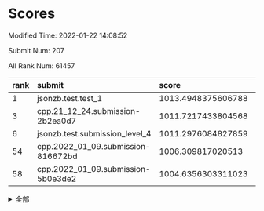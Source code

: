 # Scores

Modified Time: 2022-01-22 14:08:52

Submit Num: 207

All Rank Num: 61457

| rank |               submit               |       score        |       sigma        | pk_num |
| :--- | :--------------------------------- | :----------------- | :----------------- | :----- |
| 1    | jsonzb.test.test_1                 | 1013.4948375606788 | 0.8294361467128841 | 1189   |
| 3    | cpp.21_12_24.submission-2b2ea0d7   | 1011.7217433804568 | 0.7914448425766004 | 1186   |
| 6    | jsonzb.test.submission_level_4     | 1011.2976084827859 | 0.7736607236421176 | 1179   |
| 54   | cpp.2022_01_09.submission-816672bd | 1006.309817020513  | 0.7282863951427623 | 1182   |
| 58   | cpp.2022_01_09.submission-5b0e3de2 | 1004.6356303311023 | 0.716735409395413  | 1189   |


<details>
<summary>全部</summary>

| rank |                 submit                 |       score        |       sigma        | pk_num |
| :--- | :------------------------------------- | :----------------- | :----------------- | :----- |
| 1    | jsonzb.test.test_1                     | 1013.4948375606788 | 0.8294361467128841 | 1189   |
| 2    | gobigger.level_3.submission_level_3_42 | 1011.7905467113897 | 0.7685784827275446 | 1187   |
| 3    | cpp.21_12_24.submission-2b2ea0d7       | 1011.7217433804568 | 0.7914448425766004 | 1186   |
| 4    | gobigger.level_3.submission_level_3_45 | 1011.575671766427  | 0.7631310676208383 | 1188   |
| 5    | gobigger.level_3.submission_level_3_40 | 1011.3179092397446 | 0.7761313118350166 | 1191   |
| 6    | jsonzb.test.submission_level_4         | 1011.2976084827859 | 0.7736607236421176 | 1179   |
| 7    | gobigger.level_3.submission_level_3_29 | 1011.242452877563  | 0.7575227628214504 | 1185   |
| 8    | gobigger.level_3.submission_level_3_1  | 1011.2362322964408 | 0.7752682285169333 | 1192   |
| 9    | gobigger.level_3.submission_level_3_24 | 1011.0556453172779 | 0.7781479165866203 | 1190   |
| 10   | gobigger.level_3.submission_level_3_15 | 1011.0333505847682 | 0.7743193199650034 | 1188   |
| 11   | gobigger.level_3.submission_level_3_37 | 1010.8254409497783 | 0.7634691076735083 | 1189   |
| 12   | gobigger.level_3.submission_level_3_8  | 1010.7251896442114 | 0.7891880634265902 | 1188   |
| 13   | gobigger.level_3.submission_level_3_41 | 1010.5780870571311 | 0.7870123316246396 | 1189   |
| 14   | gobigger.level_3.submission_level_3_35 | 1010.5363148643083 | 0.755962543382251  | 1185   |
| 15   | gobigger.level_3.submission_level_3_4  | 1010.4949288953201 | 0.7634873278165775 | 1188   |
| 16   | gobigger.level_3.submission_level_3_23 | 1010.4162353631106 | 0.7688143496464718 | 1185   |
| 17   | gobigger.level_3.submission_level_3_49 | 1010.4095795563695 | 0.7700788171403616 | 1192   |
| 18   | gobigger.level_3.submission_level_3_5  | 1010.3581715420873 | 0.758077055258796  | 1190   |
| 19   | gobigger.level_3.submission_level_3_34 | 1010.1475614354727 | 0.7476777705294818 | 1190   |
| 20   | gobigger.level_3.submission_level_3_46 | 1010.1461549028533 | 0.7768862429118489 | 1187   |
| 21   | gobigger.level_3.submission_level_3_21 | 1010.1170262553408 | 0.7459508297572292 | 1182   |
| 22   | gobigger.level_3.submission_level_3_18 | 1009.9872944648248 | 0.7690717343351207 | 1188   |
| 23   | gobigger.level_3.submission_level_3_10 | 1009.8947009399395 | 0.7645249170681591 | 1189   |
| 24   | gobigger.level_3.submission_level_3_32 | 1009.8739712441519 | 0.7565155183147143 | 1183   |
| 25   | gobigger.level_3.submission_level_3_6  | 1009.8417563133286 | 0.7699724101508253 | 1189   |
| 26   | gobigger.level_3.submission_level_3_9  | 1009.7520527838251 | 0.7805234887369841 | 1185   |
| 27   | gobigger.level_3.submission_level_3_20 | 1009.736201053693  | 0.7522499161012907 | 1187   |
| 28   | gobigger.level_3.submission_level_3_25 | 1009.728293903282  | 0.7597983458715105 | 1193   |
| 29   | gobigger.level_3.submission_level_3_38 | 1009.6057988618263 | 0.7646138157143649 | 1181   |
| 30   | gobigger.level_3.submission_level_3_2  | 1009.6016120654535 | 0.7598700600532632 | 1190   |
| 31   | gobigger.level_3.submission_level_3_26 | 1009.5935899831526 | 0.7944854259170634 | 1188   |
| 32   | gobigger.level_3.submission_level_3_22 | 1009.5694343261698 | 0.7362275523988155 | 1194   |
| 33   | gobigger.level_3.submission_level_3_11 | 1009.5460294149385 | 0.746294037379973  | 1184   |
| 34   | gobigger.level_3.submission_level_3_48 | 1009.5282399511782 | 0.7592331589738806 | 1184   |
| 35   | gobigger.level_3.submission_level_3_27 | 1009.5107323735826 | 0.7607706993801854 | 1189   |
| 36   | gobigger.level_3.submission_level_3_39 | 1009.3123639662821 | 0.7555587439978735 | 1195   |
| 37   | gobigger.level_3.submission_level_3_12 | 1009.2464822809887 | 0.7549282506190209 | 1184   |
| 38   | gobigger.level_3.submission_level_3_43 | 1009.1631796338543 | 0.7434572926330438 | 1187   |
| 39   | gobigger.level_3.submission_level_3_33 | 1009.148556106028  | 0.7533640865083933 | 1184   |
| 40   | gobigger.level_3.submission_level_3_3  | 1009.1364257256773 | 0.7553332286213975 | 1188   |
| 41   | gobigger.level_3.submission_level_3_30 | 1009.1213470291858 | 0.7600288462381072 | 1190   |
| 42   | gobigger.level_3.submission_level_3_44 | 1009.0752654580958 | 0.7380517427745982 | 1185   |
| 43   | gobigger.level_3.submission_level_3_13 | 1009.0053262466604 | 0.7595848037655405 | 1186   |
| 44   | gobigger.level_3.submission_level_3_17 | 1009.0051191734547 | 0.742112459327131  | 1182   |
| 45   | gobigger.level_3.submission_level_3_36 | 1008.9404411883501 | 0.7344536690239264 | 1192   |
| 46   | gobigger.level_3.submission_level_3_14 | 1008.8192288979044 | 0.7477207602672665 | 1186   |
| 47   | gobigger.level_3.submission_level_3_7  | 1008.7681484477415 | 0.7386202218822888 | 1184   |
| 48   | gobigger.level_3.submission_level_3_0  | 1008.6639102893255 | 0.7500366527752765 | 1184   |
| 49   | gobigger.level_3.submission_level_3_19 | 1008.4977806731662 | 0.7305147430151423 | 1186   |
| 50   | gobigger.level_3.submission_level_3_47 | 1008.478064788584  | 0.756380658555051  | 1188   |
| 51   | gobigger.level_3.submission_level_3_31 | 1008.2328844539111 | 0.7536703128809283 | 1185   |
| 52   | gobigger.level_3.submission_level_3_16 | 1008.2006828322667 | 0.7394890829010229 | 1188   |
| 53   | gobigger.level_3.submission_level_3_28 | 1008.1719109856462 | 0.721605754814732  | 1188   |
| 54   | cpp.2022_01_09.submission-816672bd     | 1006.309817020513  | 0.7282863951427623 | 1182   |
| 55   | gobigger.level_1.submission_level_1_39 | 1004.7151150775113 | 0.7127199485933627 | 1190   |
| 56   | gobigger.level_1.submission_level_1_19 | 1004.7053715929788 | 0.7276197107661697 | 1189   |
| 57   | gobigger.level_1.submission_level_1_15 | 1004.6780663567375 | 0.729094650311957  | 1183   |
| 58   | cpp.2022_01_09.submission-5b0e3de2     | 1004.6356303311023 | 0.716735409395413  | 1189   |
| 59   | gobigger.level_1.submission_level_1_36 | 1004.3886910672704 | 0.7233193540495474 | 1190   |
| 60   | gobigger.level_1.submission_level_1_26 | 1004.2652684928482 | 0.7169823688586264 | 1188   |
| 61   | gobigger.level_1.submission_level_1_24 | 1004.2432645962639 | 0.7118177884562861 | 1194   |
| 62   | gobigger.level_1.submission_level_1_20 | 1004.2347616085536 | 0.7107679410154871 | 1186   |
| 63   | gobigger.level_1.submission_level_1_23 | 1004.2067076468468 | 0.7137954246943243 | 1190   |
| 64   | gobigger.level_1.submission_level_1_41 | 1004.2013934670343 | 0.7211198306756194 | 1188   |
| 65   | gobigger.level_1.submission_level_1_12 | 1004.1078273313085 | 0.7100084067374305 | 1183   |
| 66   | gobigger.level_1.submission_level_1_4  | 1003.9257855838953 | 0.7068376494157097 | 1190   |
| 67   | gobigger.level_1.submission_level_1_27 | 1003.9202685657722 | 0.7093115164502265 | 1194   |
| 68   | gobigger.level_1.submission_level_1_32 | 1003.9146212635886 | 0.7100735147707193 | 1188   |
| 69   | gobigger.level_1.submission_level_1_46 | 1003.6900592458179 | 0.7194101868862371 | 1189   |
| 70   | gobigger.level_1.submission_level_1_37 | 1003.619071421922  | 0.7064806605753071 | 1191   |
| 71   | gobigger.level_1.submission_level_1_28 | 1003.6014758136084 | 0.7218090359952422 | 1190   |
| 72   | gobigger.level_1.submission_level_1_1  | 1003.5857118493219 | 0.7032219205405725 | 1183   |
| 73   | gobigger.level_1.submission_level_1_33 | 1003.5812142934998 | 0.7213143035712255 | 1190   |
| 74   | gobigger.level_1.submission_level_1_11 | 1003.5292277852109 | 0.7261346080214984 | 1188   |
| 75   | gobigger.level_1.submission_level_1_45 | 1003.4718497109363 | 0.7047136345049629 | 1188   |
| 76   | gobigger.level_1.submission_level_1_34 | 1003.4424436195965 | 0.7175173904440437 | 1194   |
| 77   | gobigger.level_1.submission_level_1_13 | 1003.4221602443271 | 0.7090574284532876 | 1185   |
| 78   | gobigger.level_1.submission_level_1_35 | 1003.3744622942428 | 0.7209592945152433 | 1186   |
| 79   | gobigger.level_1.submission_level_1_31 | 1003.3576692473316 | 0.718468233819332  | 1191   |
| 80   | gobigger.level_1.submission_level_1_2  | 1003.3525379782294 | 0.7293601983446818 | 1187   |
| 81   | gobigger.level_1.submission_level_1_25 | 1003.313286170127  | 0.7130356518582744 | 1193   |
| 82   | gobigger.level_1.submission_level_1_8  | 1003.2981201353421 | 0.722787017806123  | 1191   |
| 83   | gobigger.level_1.submission_level_1_30 | 1003.2153133644147 | 0.7203610877487916 | 1185   |
| 84   | gobigger.level_1.submission_level_1_47 | 1003.2046646215287 | 0.7269958003013229 | 1183   |
| 85   | gobigger.level_1.submission_level_1_14 | 1003.1944652958629 | 0.7164537216219848 | 1187   |
| 86   | gobigger.level_1.submission_level_1_38 | 1003.169587434945  | 0.727627168599014  | 1189   |
| 87   | gobigger.level_1.submission_level_1_3  | 1003.1644183034822 | 0.7146327423700474 | 1190   |
| 88   | gobigger.level_1.submission_level_1_17 | 1003.124800845654  | 0.7133608455408906 | 1188   |
| 89   | gobigger.level_1.submission_level_1_18 | 1003.0781493459195 | 0.7053583357702516 | 1184   |
| 90   | gobigger.level_1.submission_level_1_40 | 1003.025053551071  | 0.718183370918817  | 1186   |
| 91   | gobigger.level_1.submission_level_1_5  | 1002.9951986774964 | 0.7171681745975091 | 1184   |
| 92   | gobigger.level_1.submission_level_1_49 | 1002.9566126274311 | 0.7051943511970317 | 1190   |
| 93   | gobigger.level_1.submission_level_1_42 | 1002.9021289235088 | 0.7125298351089454 | 1187   |
| 94   | gobigger.level_1.submission_level_1_29 | 1002.8511611052165 | 0.7161660766202276 | 1187   |
| 95   | gobigger.level_1.submission_level_1_6  | 1002.7441835590498 | 0.7123052328372145 | 1191   |
| 96   | gobigger.level_1.submission_level_1_16 | 1002.7309496599119 | 0.7114985476107945 | 1190   |
| 97   | gobigger.level_1.submission_level_1_48 | 1002.6801537499346 | 0.7204174326491086 | 1194   |
| 98   | gobigger.level_1.submission_level_1_43 | 1002.4644623227078 | 0.7127002829757911 | 1190   |
| 99   | gobigger.level_1.submission_level_1_21 | 1002.3542574093613 | 0.702622935248671  | 1186   |
| 100  | gobigger.level_1.submission_level_1_22 | 1002.330662532864  | 0.7094366854643658 | 1187   |
| 101  | gobigger.level_1.submission_level_1_44 | 1002.2583804498126 | 0.7008180108423597 | 1187   |
| 102  | gobigger.level_1.submission_level_1_7  | 1001.9778171775895 | 0.708309905566373  | 1192   |
| 103  | gobigger.level_1.submission_level_1_9  | 1001.9688308196055 | 0.7089832535563556 | 1185   |
| 104  | gobigger.level_1.submission_level_1_0  | 1001.9003193438316 | 0.7100734572245968 | 1186   |
| 105  | gobigger.level_1.submission_level_1_10 | 1001.7737466281892 | 0.7160335448948992 | 1188   |
| 106  | gobigger.random.submission_random_31   | 997.1485895287306  | 0.7062395937796518 | 1190   |
| 107  | gobigger.random.submission_random_13   | 996.8582102709006  | 0.711511857489537  | 1186   |
| 108  | gobigger.random.submission_random_36   | 996.7885193863586  | 0.714544877480443  | 1192   |
| 109  | gobigger.random.submission_random_15   | 996.7024042626844  | 0.705222339550968  | 1186   |
| 110  | gobigger.random.submission_random_5    | 996.3991226459445  | 0.7154987568753554 | 1186   |
| 111  | gobigger.random.submission_random_8    | 996.3711065490245  | 0.7098922863382912 | 1188   |
| 112  | gobigger.random.submission_random_2    | 996.3650193549794  | 0.7030329139159697 | 1188   |
| 113  | gobigger.random.submission_random_4    | 996.3450631637171  | 0.7201487867504494 | 1192   |
| 114  | gobigger.random.submission_random_21   | 996.306904416021   | 0.7291126614952181 | 1192   |
| 115  | gobigger.random.submission_random_27   | 996.3047125599478  | 0.7166816822940555 | 1192   |
| 116  | gobigger.random.submission_random_20   | 996.2778848298905  | 0.7198124656826029 | 1187   |
| 117  | gobigger.random.submission_random_16   | 996.2469205540341  | 0.7177072846246033 | 1187   |
| 118  | gobigger.random.submission_random_48   | 996.156178388233   | 0.7023498435476999 | 1188   |
| 119  | gobigger.random.submission_random_39   | 996.0701394321088  | 0.7051500692449465 | 1187   |
| 120  | gobigger.random.submission_random_40   | 996.0630750442176  | 0.7179717286480821 | 1190   |
| 121  | gobigger.random.submission_random_7    | 996.0535275961012  | 0.7099002709921286 | 1194   |
| 122  | gobigger.random.submission_random_44   | 996.0526585903577  | 0.7076419351550058 | 1185   |
| 123  | gobigger.random.submission_random_33   | 996.0319353681348  | 0.7339601877421816 | 1187   |
| 124  | gobigger.random.submission_random_25   | 996.0229801871662  | 0.7089345937514057 | 1191   |
| 125  | gobigger.random.submission_random_30   | 995.8661945989767  | 0.7028099192409001 | 1182   |
| 126  | gobigger.random.submission_random_22   | 995.8344091300401  | 0.7177361858358717 | 1191   |
| 127  | gobigger.random.submission_random_19   | 995.8104443151071  | 0.7161158605098177 | 1187   |
| 128  | gobigger.random.submission_random_18   | 995.7916007460168  | 0.700648984018017  | 1182   |
| 129  | gobigger.random.submission_random_37   | 995.7699153335485  | 0.718083554426452  | 1181   |
| 130  | gobigger.random.submission_random_3    | 995.7578389390131  | 0.7330367885851496 | 1187   |
| 131  | gobigger.random.submission_random_47   | 995.7498377796356  | 0.703312425377277  | 1187   |
| 132  | gobigger.random.submission_random_43   | 995.7475183301527  | 0.7101619047208125 | 1190   |
| 133  | gobigger.random.submission_random_41   | 995.7251814626344  | 0.7070207247338981 | 1190   |
| 134  | gobigger.random.submission_random_14   | 995.70233145       | 0.7118087854015043 | 1191   |
| 135  | gobigger.random.submission_random_28   | 995.6579961769046  | 0.704532415960967  | 1191   |
| 136  | gobigger.random.submission_random_24   | 995.6030732112177  | 0.7274406108919415 | 1192   |
| 137  | gobigger.random.submission_random_12   | 995.5826895791963  | 0.7192061806468114 | 1182   |
| 138  | gobigger.random.submission_random_46   | 995.5562529546914  | 0.7056290801033717 | 1184   |
| 139  | gobigger.random.submission_random_42   | 995.5066566402069  | 0.7024158923674284 | 1188   |
| 140  | gobigger.random.submission_random_29   | 995.484769924049   | 0.7057941202381717 | 1188   |
| 141  | gobigger.random.submission_random_32   | 995.4261010688026  | 0.7127151125207474 | 1184   |
| 142  | gobigger.random.submission_random_9    | 995.3826521078718  | 0.7248691614749568 | 1188   |
| 143  | gobigger.random.submission_random_17   | 995.3698952214927  | 0.7147773566415773 | 1183   |
| 144  | gobigger.random.submission_random_26   | 995.278874258341   | 0.711326162159163  | 1185   |
| 145  | gobigger.random.submission_random_23   | 995.2703161219023  | 0.7088019881271345 | 1188   |
| 146  | gobigger.random.submission_random_38   | 995.1857320222512  | 0.7021665516430374 | 1188   |
| 147  | gobigger.random.submission_random_6    | 995.1588919812763  | 0.7040092167806168 | 1188   |
| 148  | gobigger.random.submission_random_34   | 995.1301423945632  | 0.7108409446201431 | 1192   |
| 149  | gobigger.random.submission_random_1    | 994.9377562784975  | 0.7238623290213311 | 1184   |
| 150  | gobigger.random.submission_random_0    | 994.9293181335343  | 0.7163237224015959 | 1189   |
| 151  | gobigger.random.submission_random_10   | 994.9218117299656  | 0.7080443703349257 | 1188   |
| 152  | gobigger.random.submission_random_35   | 994.8999871267013  | 0.7110290119029757 | 1186   |
| 153  | gobigger.random.submission_random_45   | 994.8825582328304  | 0.7252016370650542 | 1188   |
| 154  | gobigger.random.submission_random_11   | 994.8352560358412  | 0.7157779743185293 | 1188   |
| 155  | gobigger.random.submission_random_49   | 994.636828196019   | 0.7175467013234699 | 1183   |
| 156  | gobigger.level_2.submission_level_2_32 | 994.3781690047617  | 0.7305364342344639 | 1180   |
| 157  | gobigger.level_2.submission_level_2_6  | 994.0219414089196  | 0.7349224182867058 | 1187   |
| 158  | gobigger.level_2.submission_level_2_45 | 993.7898888274144  | 0.7346817446502989 | 1187   |
| 159  | gobigger.level_2.submission_level_2_14 | 993.5012176851691  | 0.7353588701166877 | 1189   |
| 160  | gobigger.level_2.submission_level_2_30 | 993.4766077998577  | 0.727310945419516  | 1184   |
| 161  | gobigger.level_2.submission_level_2_5  | 993.2733725202617  | 0.7315099310469154 | 1192   |
| 162  | gobigger.level_2.submission_level_2_21 | 993.2076609970239  | 0.7305914854987754 | 1185   |
| 163  | gobigger.level_2.submission_level_2_29 | 993.1989200372714  | 0.7389464229180872 | 1195   |
| 164  | gobigger.level_2.submission_level_2_25 | 993.1792960155179  | 0.7269098518608854 | 1193   |
| 165  | gobigger.level_2.submission_level_2_2  | 993.17500375538    | 0.749346722257196  | 1187   |
| 166  | gobigger.level_2.submission_level_2_49 | 993.0515775397637  | 0.7311632975487774 | 1187   |
| 167  | gobigger.level_2.submission_level_2_24 | 992.9922832649881  | 0.7328128052461402 | 1190   |
| 168  | gobigger.level_2.submission_level_2_3  | 992.9628415239479  | 0.7466038520469105 | 1189   |
| 169  | gobigger.level_2.submission_level_2_44 | 992.8022606749696  | 0.7327894295885579 | 1185   |
| 170  | gobigger.level_2.submission_level_2_41 | 992.7973245303572  | 0.7399462042659182 | 1188   |
| 171  | gobigger.level_2.submission_level_2_4  | 992.6850721145663  | 0.7300029958829981 | 1185   |
| 172  | gobigger.level_2.submission_level_2_26 | 992.6330244275692  | 0.7423334475968604 | 1189   |
| 173  | gobigger.level_2.submission_level_2_15 | 992.5966454222613  | 0.7293891249076845 | 1187   |
| 174  | gobigger.level_2.submission_level_2_48 | 992.5329425569817  | 0.7371070864690659 | 1186   |
| 175  | gobigger.level_2.submission_level_2_40 | 992.4402148951207  | 0.7345714163422826 | 1186   |
| 176  | gobigger.level_2.submission_level_2_42 | 992.2165048769409  | 0.7555387433942904 | 1184   |
| 177  | gobigger.level_2.submission_level_2_12 | 992.1877289798726  | 0.747454724195026  | 1186   |
| 178  | gobigger.level_2.submission_level_2_23 | 992.1859042614224  | 0.7538256170812061 | 1192   |
| 179  | gobigger.level_2.submission_level_2_31 | 992.1200480914015  | 0.733832203901482  | 1184   |
| 180  | gobigger.level_2.submission_level_2_39 | 992.0740214132626  | 0.7508447977256152 | 1190   |
| 181  | gobigger.level_2.submission_level_2_20 | 991.9982418104714  | 0.7433876886041015 | 1193   |
| 182  | gobigger.level_2.submission_level_2_46 | 991.9965710421701  | 0.7558048115880547 | 1177   |
| 183  | gobigger.level_2.submission_level_2_38 | 991.9732735606843  | 0.7384695584984019 | 1191   |
| 184  | gobigger.level_2.submission_level_2_11 | 991.9601218588791  | 0.7563634583912339 | 1185   |
| 185  | gobigger.level_2.submission_level_2_0  | 991.933222518815   | 0.7454769950002837 | 1187   |
| 186  | gobigger.level_2.submission_level_2_7  | 991.769004177732   | 0.7386882107705728 | 1188   |
| 187  | gobigger.level_2.submission_level_2_43 | 991.6935344484338  | 0.737458908845926  | 1189   |
| 188  | gobigger.level_2.submission_level_2_36 | 991.6790542280384  | 0.7265903848575301 | 1183   |
| 189  | gobigger.level_2.submission_level_2_9  | 991.662203284297   | 0.751005086187185  | 1190   |
| 190  | gobigger.level_2.submission_level_2_10 | 991.635797609409   | 0.7493692251501128 | 1186   |
| 191  | gobigger.level_2.submission_level_2_28 | 991.6279385271189  | 0.7340956674977626 | 1183   |
| 192  | gobigger.level_2.submission_level_2_47 | 991.58388045735    | 0.7484946514095248 | 1179   |
| 193  | gobigger.level_2.submission_level_2_34 | 991.4672571407866  | 0.7613313486465224 | 1189   |
| 194  | gobigger.level_2.submission_level_2_22 | 991.4494819911756  | 0.7521353561585613 | 1188   |
| 195  | gobigger.level_2.submission_level_2_17 | 991.4063042047355  | 0.7600520632209836 | 1189   |
| 196  | gobigger.level_2.submission_level_2_33 | 991.3851953692143  | 0.7376380293420957 | 1189   |
| 197  | gobigger.level_2.submission_level_2_27 | 991.3636330869646  | 0.7772862870106239 | 1190   |
| 198  | gobigger.level_2.submission_level_2_8  | 991.1920470166485  | 0.7466443430922431 | 1192   |
| 199  | gobigger.level_2.submission_level_2_35 | 991.0419284088172  | 0.752894397880373  | 1188   |
| 200  | gobigger.level_2.submission_level_2_18 | 991.0293343587161  | 0.7507672226245431 | 1187   |
| 201  | gobigger.level_2.submission_level_2_13 | 991.0181073651369  | 0.7689746407871864 | 1189   |
| 202  | gobigger.level_2.submission_level_2_37 | 990.9111926186472  | 0.7605611974123645 | 1183   |
| 203  | gobigger.level_2.submission_level_2_19 | 990.7695399113891  | 0.7382840898056948 | 1189   |
| 204  | gobigger.level_2.submission_level_2_1  | 990.4286257182534  | 0.7909921816128577 | 1186   |
| 205  | gobigger.level_2.submission_level_2_16 | 989.5663412349326  | 0.768802407491917  | 1184   |
| 206  | gobigger.none.submission_none_0        | 977.4169945300695  | 1.2515227198609298 | 1184   |
| 207  | gobigger.none.submission_none_1        | 976.1063393202434  | 1.3971005578370883 | 1191   |

</details>